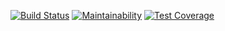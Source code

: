 [![Build Status](https://travis-ci.org/roosemberth/sweng-bootcamp.svg?branch=master)](https://travis-ci.org/roosemberth/sweng-bootcamp)
[![Maintainability](https://api.codeclimate.com/v1/badges/e33fe2159217e5cd40a5/maintainability)](https://codeclimate.com/github/roosemberth/sweng-bootcamp/maintainability)
[![Test Coverage](https://api.codeclimate.com/v1/badges/e33fe2159217e5cd40a5/test_coverage)](https://codeclimate.com/github/roosemberth/sweng-bootcamp/test_coverage)


